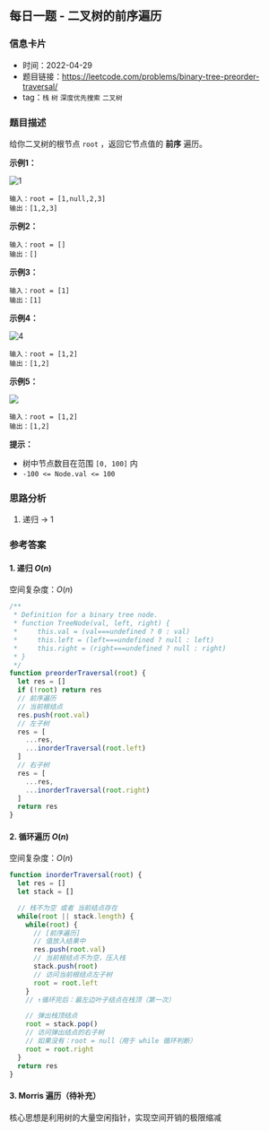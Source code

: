 ## 每日一题 - 二叉树的前序遍历

### 信息卡片

- 时间：2022-04-29
- 题目链接：<https://leetcode.com/problems/binary-tree-preorder-traversal/>
- tag：`栈` `树` `深度优先搜索` `二叉树`

### 题目描述

给你二叉树的根节点 `root` ，返回它节点值的 __前序__ 遍历。

**示例1：**

![1](https://assets.leetcode.com/uploads/2020/09/15/inorder_1.jpg)

```
输入：root = [1,null,2,3]
输出：[1,2,3]
```

**示例2：**

```
输入：root = []
输出：[]
```

**示例3：**

```
输入：root = [1]
输出：[1]
```

**示例4：**

![4](https://assets.leetcode.com/uploads/2020/09/15/inorder_5.jpg)

```
输入：root = [1,2]
输出：[1,2]
```

**示例5：**

![](https://assets.leetcode.com/uploads/2020/09/15/inorder_4.jpg)

```
输入：root = [1,2]
输出：[1,2]
```

**提示：**

- 树中节点数目在范围 `[0, 100]` 内
- `-100 <= Node.val <= 100`

### 思路分析

1. 递归 → 1

### 参考答案

#### 1. 递归 $O(n)$

空间复杂度：$O(n)$

```javascript {.line-numbers}
/**
 * Definition for a binary tree node.
 * function TreeNode(val, left, right) {
 *     this.val = (val===undefined ? 0 : val)
 *     this.left = (left===undefined ? null : left)
 *     this.right = (right===undefined ? null : right)
 * }
 */
function preorderTraversal(root) {
  let res = []
  if (!root) return res
  // 前序遍历
  // 当前根结点
  res.push(root.val)
  // 左子树
  res = [
    ...res,
    ...inorderTraversal(root.left)
  ]
  // 右子树
  res = [
    ...res,
    ...inorderTraversal(root.right)
  ]
  return res
}
```

#### 2. 循环遍历 $O(n)$

空间复杂度：$O(n)$

```javascript {.line-numbers}
function inorderTraversal(root) {
  let res = []
  let stack = []

  // 栈不为空 或者 当前结点存在
  while(root || stack.length) {
    while(root) {
      // [前序遍历]
      // 值放入结果中
      res.push(root.val)
      // 当前根结点不为空，压入栈
      stack.push(root)
      // 访问当前根结点左子树
      root = root.left
    }
    // ↑循环完后：最左边叶子结点在栈顶（第一次）

    // 弹出栈顶结点
    root = stack.pop()
    // 访问弹出结点的右子树
    // 如果没有：root = null（用于 while 循环判断）
    root = root.right
  }
  return res
}
```

#### 3. Morris 遍历（待补充）

核心思想是利用树的大量空闲指针，实现空间开销的极限缩减

